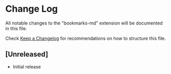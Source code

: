# Change Log

All notable changes to the "bookmarks-md" extension will be documented in this file.

Check [Keep a Changelog](http://keepachangelog.com/) for recommendations on how to structure this file.

## [Unreleased]

- Initial release